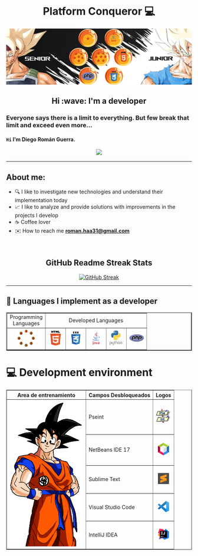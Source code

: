 <div id="header" align="center">
	
# __Platform Conqueror__ 	:computer:

</div>

<img src="img/1.2.png"/>

<h2 align="center" >Hi :wave: I'm a developer</h2>

###  Everyone says there is a limit to everything. But few break that limit and exceed even more...

#### `Hi` I'm Diego Román Guerra. 

<div align="center" >
	
![](https://komarev.com/ghpvc/?username=Roman31X&color=ed0000&style=plastic)

---

</div>

## About me:

- :mag: I like to investigate new technologies and understand their implementation today
- :chart_with_upwards_trend: I like to analyze and provide solutions with improvements in the projects I develop
- :coffee: Coffee lover
- :envelope: How to reach me **roman.haa31@gmail.com**
  
<br>
<div align="center" >

## __GitHub Readme Streak Stats__

[![GitHub Streak](http://github-readme-streak-stats.herokuapp.com?user=Roman31X&theme=tokyonight-duo&border_radius=5&date_format=j%2Fn%5B%2FY%5D&card_width=500)](https://git.io/streak-stats)
 
</div>

---

## :paperclip: Languages I implement as a developer

<div align="Center">

<table border="2">
	<tr>
		<td align="center" valign="middle" >Programming <br> Languages</td>
		<td colspan="5" align="center" valign="middle" >Developed Languages</td>
	</tr>
	<tr align="center" valign="middle" >
		<td><img width="50" heigth="50" src="Logo_Lenguajes/Lenguaje.gif"/></td>
		<td><img width="40" heigth="40" src="Logo_Lenguajes/HTML5_logo_and_wordmark.svg.png"/></td>
		<td><img width="40" heigth="40" src="Logo_Lenguajes/css3.png"/></td>
		<td><img width="40" heigth="40" src="Logo_Lenguajes/java-logo-1.png"/></td>
		<td><img width="40" heigth="40" src="Logo_Lenguajes/Python-Symbol_0.png"/></td>
		<td><img width="40" heigth="40" src="Logo_Lenguajes/PHP.png"/></td>
	</tr>
</table>

 
</div>

# :computer: __Development environment__
<div>
<center>
  <table border="1" align="center">
    <tr>
	<th>Area de entrenamiento</th>
	<th>Campos Desbloqueados</th>
	<th>Logos</th>
   </tr>
    <tr>
   <td rowspan="5" align="center" valign="middle" ><img width="200" src="img/selecc.gif"/></td>
	<td>Pseint</td>
	<td align="center" valign="middle" ><img width="40" heigth="40" src="icons/pseint.png"/></td>
   </tr>
  <tr>
	   <td>NetBeans IDE 17</td>
	   <td align="center" valign="middle" ><img width="30" heigth="30"  src="icons/L1.png"/></td>
   </tr>
   <tr>
	   <td>Sublime Text</td>
	   <td align="center" valign="middle" ><img width="30" heigth="30" src="icons/s1.png"/></td>
   </tr>
   <tr>
	   <td>Visual Studio Code</td>
	   <td align="center" valign="middle" ><img width="30" heigth="30" src="icons/v1.png"/></td>
   </tr>
	   <tr>
	   <td>IntelliJ IDEA</td>
           <td align="center" valign="middle" ><img width="30" heigth="30" class="logo" src="icons/in.png"/></td>
	  </tr>
  </table>	
</center>	
</div>
